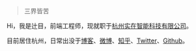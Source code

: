 > 三界皆苦

Hi，我是辻目，前端工程师，现就职于[杭州实在智能科技有限公司](https://www.facebook.com/)。

目前居住杭州，日常出没于[博客](https://bian2017.github.io/)、[微博](https://www.weibo.com/u/2295253434)、[知乎](https://www.zhihu.com/people/shimu2017/activities)、[Twitter](https://twitter.com/Ynfi19S79TEE330)、[Github](https://github.com/Bian2017)。
